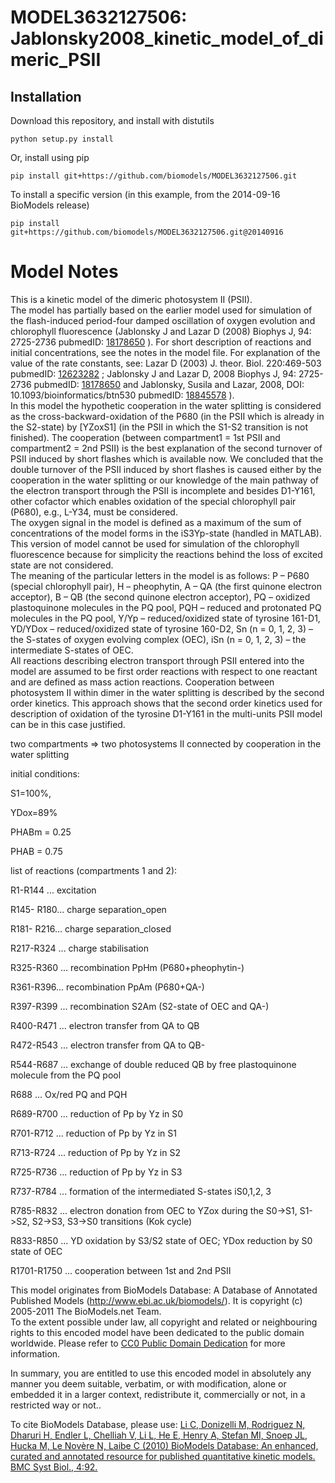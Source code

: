 # MODEL3632127506: Jablonsky2008_kinetic_model_of_dimeric_PSII

## Installation

Download this repository, and install with distutils

`python setup.py install`

Or, install using pip

`pip install git+https://github.com/biomodels/MODEL3632127506.git`

To install a specific version (in this example, from the 2014-09-16 BioModels release)

`pip install git+https://github.com/biomodels/MODEL3632127506.git@20140916`


# Model Notes


This is a kinetic model of the dimeric photosystem II (PSII).  
The model has partially based on the earlier model used for simulation of the
flash-induced period-four damped oscillation of oxygen evolution and
chlorophyll fluorescence (Jablonsky J and Lazar D (2008) Biophys J, 94:
2725-2736 pubmedID: [18178650](http://www.ncbi.nlm.nih.gov/pubmed/18178650) ).
For short description of reactions and initial concentrations, see the notes
in the model file. For explanation of the value of the rate constants, see:
Lazar D (2003) J. theor. Biol. 220:469-503 pubmedID:
[12623282](http://www.ncbi.nlm.nih.gov/pubmed/12623282) ; Jablonsky J and
Lazar D, 2008 Biophys J, 94: 2725-2736 pubmedID:
[18178650](http://www.ncbi.nlm.nih.gov/pubmed/18178650) and Jablonsky, Susila
and Lazar, 2008, DOI: 10.1093/bioinformatics/btn530 pubmedID:
[18845578](http://www.ncbi.nlm.nih.gov/pubmed/18845578) ).  
In this model the hypothetic cooperation in the water splitting is considered
as the cross-backward-oxidation of the P680 (in the PSII which is already in
the S2-state) by [YZoxS1] (in the PSII in which the S1-S2 transition is not
finished). The cooperation (between compartment1 = 1st PSII and compartment2 =
2nd PSII) is the best explanation of the second turnover of PSII induced by
short flashes which is available now. We concluded that the double turnover of
the PSII induced by short flashes is caused either by the cooperation in the
water splitting or our knowledge of the main pathway of the electron transport
through the PSII is incomplete and besides D1-Y161, other cofactor which
enables oxidation of the special chlorophyll pair (P680), e.g., L-Y34, must be
considered.  
The oxygen signal in the model is defined as a maximum of the sum of
concentrations of the model forms in the iS3Yp-state (handled in MATLAB). This
version of model cannot be used for simulation of the chlorophyll fluorescence
because for simplicity the reactions behind the loss of excited state are not
considered.  
The meaning of the particular letters in the model is as follows: P – P680
(special chlorophyll pair), H – pheophytin, A – QA (the first quinone electron
acceptor), B – QB (the second quinone electron acceptor), PQ – oxidized
plastoquinone molecules in the PQ pool, PQH – reduced and protonated PQ
molecules in the PQ pool, Y/Yp – reduced/oxidized state of tyrosine 161-D1,
YD/YDox – reduced/oxidized state of tyrosine 160-D2, Sn (n = 0, 1, 2, 3) – the
S-states of oxygen evolving complex (OEC), iSn (n = 0, 1, 2, 3) – the
intermediate S-states of OEC.  
All reactions describing electron transport through PSII entered into the
model are assumed to be first order reactions with respect to one reactant and
are defined as mass action reactions. Cooperation between photosystem II
within dimer in the water splitting is described by the second order kinetics.
This approach shows that the second order kinetics used for description of
oxidation of the tyrosine D1-Y161 in the multi-units PSII model can be in this
case justified.

two compartments => two photosystems II connected by cooperation in the water
splitting

initial conditions:

S1=100%,

YDox=89%

PHABm = 0.25

PHAB = 0.75

list of reactions (compartments 1 and 2):

R1-R144 ... excitation

R145- R180... charge separation_open

R181- R216... charge separation_closed

R217-R324 ... charge stabilisation

R325-R360 ... recombination PpHm (P680+pheophytin-)

R361-R396... recombination PpAm (P680+QA-)

R397-R399 ... recombination S2Am (S2-state of OEC and QA-)

R400-R471 ... electron transfer from QA to QB

R472-R543 ... electron transfer from QA to QB-

R544-R687 ... exchange of double reduced QB by free plastoquinone molecule
from the PQ pool

R688 ... Ox/red PQ and PQH

R689-R700 ... reduction of Pp by Yz in S0

R701-R712 ... reduction of Pp by Yz in S1

R713-R724 ... reduction of Pp by Yz in S2

R725-R736 ... reduction of Pp by Yz in S3

R737-R784 ... formation of the intermediated S-states iS0,1,2, 3

R785-R832 ... electron donation from OEC to YZox during the S0->S1, S1->S2,
S2->S3, S3->S0 transitions (Kok cycle)

R833-R850 ... YD oxidation by S3/S2 state of OEC; YDox reduction by S0 state
of OEC

R1701-R1750 ... cooperation between 1st and 2nd PSII

This model originates from BioModels Database: A Database of Annotated
Published Models (http://www.ebi.ac.uk/biomodels/). It is copyright (c)
2005-2011 The BioModels.net Team.  
To the extent possible under law, all copyright and related or neighbouring
rights to this encoded model have been dedicated to the public domain
worldwide. Please refer to [CC0 Public Domain
Dedication](http://creativecommons.org/publicdomain/zero/1.0/) for more
information.

In summary, you are entitled to use this encoded model in absolutely any
manner you deem suitable, verbatim, or with modification, alone or embedded it
in a larger context, redistribute it, commercially or not, in a restricted way
or not..  
  
To cite BioModels Database, please use: [Li C, Donizelli M, Rodriguez N,
Dharuri H, Endler L, Chelliah V, Li L, He E, Henry A, Stefan MI, Snoep JL,
Hucka M, Le Novère N, Laibe C (2010) BioModels Database: An enhanced, curated
and annotated resource for published quantitative kinetic models. BMC Syst
Biol., 4:92.](http://www.ncbi.nlm.nih.gov/pubmed/20587024)


